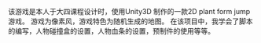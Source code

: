 该游戏是本人于大四课程设计时，使用Unity3D 制作的一款2D plant form jump 游戏。
游戏为像素风，游戏特色为随机生成的地图。
在该项目中，我学会了脚本的编写，人物碰撞盒的设置，人物血条的设置，预制件的使用等等。
